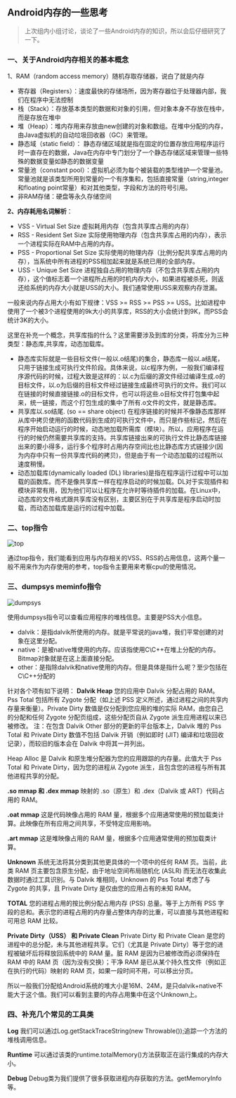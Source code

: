 ## Android内存的一些思考
>上次组内小组讨论，谈论了一些Android内存的知识，所以会后仔细研究了一下。

### 一、关于Android内存相关的基本概念
1、RAM（random access memory）随机存取存储器，说白了就是内存
- 寄存器（Registers）：速度最快的存储场所，因为寄存器位于处理器内部，我们在程序中无法控制
- 栈（Stack）：存放基本类型的数据和对象的引用，但对象本身不存放在栈中，而是存放在堆中
- 堆（Heap）：堆内存用来存放由new创建的对象和数组。在堆中分配的内存，由Java虚拟机的自动垃圾回收器（GC）来管理。
- 静态域（static field）：  静态存储区域就是指在固定的位置存放应用程序运行时一直存在的数据，Java在内存中专门划分了一个静态存储区域来管理一些特殊的数据变量如静态的数据变量
- 常量池（constant pool）：虚拟机必须为每个被装载的类型维护一个常量池。常量池就是该类型所用到常量的一个有序集和，包括直接常量（string,integer和floating point常量）和对其他类型，字段和方法的符号引用。
- 非RAM存储：硬盘等永久存储空间


**2、内存耗用名词解析**：

- VSS - Virtual Set Size 虚拟耗用内存（包含共享库占用的内存）
- RSS - Resident Set Size 实际使用物理内存（包含共享库占用的内存），表示一个进程实际在RAM中占用的内存。
- PSS - Proportional Set Size 实际使用的物理内存（比例分配共享库占用的内存），当系统中所有进程的PSS相加起来就是系统已用的全部内存。
- USS - Unique Set Size 进程独自占用的物理内存（不包含共享库占用的内存），这个值标志着一个进程所占用的时机内存大小，如果进程被杀死，则返还给系统的内存大小就是USS的大小。我们通常使用USS来观察内存泄漏。

一般来说内存占用大小有如下规律：VSS >= RSS >= PSS >= USS。比如进程中使用了一个被3个进程使用的9k大小的共享库，RSS的大小会统计到9K，而PSS会统计3K的大小。

这里在补充一个概念，共享库指的什么？这里需要涉及到库的分类，将库分为三种类型：静态库,共享库，动态加载库。

- 静态库实际就是一些目标文件(一般以.o结尾)的集合，静态库一般以.a结尾，只用于链接生成可执行文件阶段。具体来说，以c程序为例，一般我们编译程序源代码的时候，过程大致是这样的：以.c为后缀的源文件经过编译生成.o的目标文件，以.o为后缀的目标文件经过链接生成最终可执行的文件。我们可以在链接的时候直接链接.o的目标文件，也可以将这些.o目标文件打包集中起来，统一链接，而这个打包生成的集中了所有.o文件的文件，就是静态库。
- 共享库以.so结尾. (so == share object) 在程序链接的时候并不像静态库那样从库中拷贝使用的函数代码到生成的可执行文件中，而只是作些标记，然后在程序开始启动运行的时候，动态地加载所需库（模块）。所以，应用程序在运行的时候仍然需要共享库的支持。共享库链接出来的可执行文件比静态库链接出来的要小得多，运行多个程序时占用内存空间比也比静态库方式链接少(因为内存中只有一份共享库代码的拷贝)，但是由于有一个动态加载的过程所以速度稍慢。
- 动态加载库(dynamically loaded (DL) libraries)是指在程序运行过程中可以加载的函数库。而不是像共享库一样在程序启动的时候加载。DL对于实现插件和模块非常有用，因为他们可以让程序在允许时等待插件的加载。在Linux中，动态库的文件格式跟共享库没有区别，主要区别在于共享库是程序启动时加载，而动态加载库是运行的过程中加载。


### 二、top指令
![top](https://github.com/dengshiwei/work-summary/blob/master/work-blog/Android%E8%BF%9B%E9%98%B6/Android%E6%80%A7%E8%83%BD%E4%BC%98%E5%8C%96/img/top.png)

通过top指令，我们能看到应用与内存相关的VSS、RSS的占用信息，这两个量一般不用来作为内存使用的参考，top指令主要用来考察cpu的使用情况。

### 三、dumpsys meminfo指令

![dumpsys](https://github.com/dengshiwei/work-summary/blob/master/work-blog/Android%E8%BF%9B%E9%98%B6/Android%E6%80%A7%E8%83%BD%E4%BC%98%E5%8C%96/img/dumpsys%20meminfo.png)

使用dumpsys指令可以查看应用程序的堆栈信息。主要是PSS大小信息。
- dalvik：是指dalvik所使用的内存。就是平常说的java堆，我们平常创建的对象在这里分配。
- native：是被native堆使用的内存。应该指使用C\C++在堆上分配的内存。Bitmap对象就是在这上面直接分配。
- other：是指除dalvik和native使用的内存。但是具体是指什么呢？至少包括在C\C++分配的

针对各个项有如下说明：
**Dalvik Heap**
您的应用中 Dalvik 分配占用的 RAM。Pss Total 包括所有 Zygote 分配（如上述 PSS 定义所述，通过进程之间的共享内存量来衡量）。Private Dirty 数值是仅分配到您应用的堆的实际 RAM，由您自己的分配和任何 Zygote 分配页组成，这些分配页自从 Zygote 派生应用进程以来已被修改。
注：在包含 Dalvik Other 部分的更新的平台版本上，Dalvik 堆的 Pss Total 和 Private Dirty 数值不包括 Dalvik 开销（例如即时 (JIT) 编译和垃圾回收记录），而较旧的版本会在 Dalvik 中将其一并列出。

Heap Alloc 是 Dalvik 和原生堆分配器为您的应用跟踪的内存量。此值大于 Pss Total 和 Private Dirty，因为您的进程从 Zygote 派生，且包含您的进程与所有其他进程共享的分配。

**.so mmap 和 .dex mmap**
映射的 .so（原生）和 .dex（Dalvik 或 ART）代码占用的 RAM。

**.oat mmap**
这是代码映像占用的 RAM 量，根据多个应用通常使用的预加载类计算。此映像在所有应用之间共享，不受特定应用影响。

**.art mmap**
这是堆映像占用的 RAM 量，根据多个应用通常使用的预加载类计算。

**Unknown**
系统无法将其分类到其他更具体的一个项中的任何 RAM 页。当前，此类 RAM 页主要包含原生分配，由于地址空间布局随机化 (ASLR) 而无法在收集此数据时通过工具识别。与 Dalvik 堆相同，Unknown 的 Pss Total 考虑了与 Zygote 的共享，且 Private Dirty 是仅由您的应用占有的未知 RAM。

**TOTAL**
您的进程占用的按比例分配占用内存 (PSS) 总量。等于上方所有 PSS 字段的总和。表示您的进程占用的内存量占整体内存的比重，可以直接与其他进程和可用总 RAM 比较。

**Private Dirty（USS） 和 Private Clean**
Private Dirty 和 Private Clean 是您的进程中的总分配，未与其他进程共享。它们（尤其是 Private Dirty）等于您的进程被破坏后将释放回系统中的 RAM 量。脏 RAM 是因为已被修改而必须保持在 RAM 中的 RAM 页（因为没有交换）；干净 RAM 是已从某个持久性文件（例如正在执行的代码）映射的 RAM 页，如果一段时间不用，可以移出分页。

所以一般我们分配给Android系统的堆大小是16M、24M，是只dalvik+native不能大于这个值。我们可以看到主要的内存占用集中在这个Unknown上。


### 四、补充几个常见的工具类

**Log**
我们可以通过Log.getStackTraceString(new Throwable());追踪一个方法的堆栈调用信息。

**Runtime**
可以通过该类的runtime.totalMemory()方法获取正在运行集成的内存大小。

**Debug**
Debug类为我们提供了很多获取进程内存获取的方法。getMemoryInfo等。